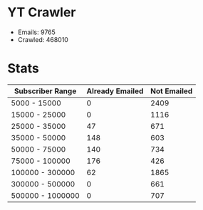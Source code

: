 # YT Crawler
- Emails: 9765
- Crawled: 468010

# Stats
| Subscriber Range  | Already Emailed | Not Emailed |
|-------|-------|-------|
| 5000 - 15000 | 0 | 2409 |
| 15000 - 25000 | 0 | 1116 |
| 25000 - 35000 | 47 | 671 |
| 35000 - 50000 | 148 | 603 |
| 50000 - 75000 | 140 | 734 |
| 75000 - 100000 | 176 | 426 |
| 100000 - 300000 | 62 | 1865 |
| 300000 - 500000 | 0 | 661 |
| 500000 - 1000000 | 0 | 707 |
